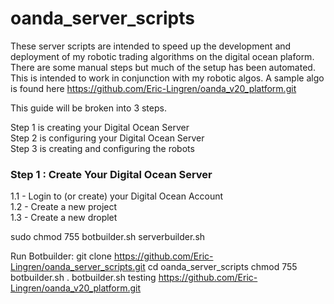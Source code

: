 # oanda_server_scripts

These server scripts are intended to speed up the development and deployment of my robotic trading algorithms on the digital ocean plaform.  There are some manual steps but much of the setup has been automated.  This is intended to work in conjunction with my robotic algos.  A sample algo is found here https://github.com/Eric-Lingren/oanda_v20_platform.git

This guide will be broken into 3 steps.

Step 1 is creating your Digital Ocean Server   
Step 2 is configuring your Digital Ocean Server   
Step 3 is creating and configuring the robots   

### Step 1 : Create Your Digital Ocean Server
1.1 - Login to (or create) your Digital Ocean Account   
1.2 - Create a new project   
1.3 - Create a new droplet   


sudo chmod 755 botbuilder.sh serverbuilder.sh

Run Botbuilder: 
git clone https://github.com/Eric-Lingren/oanda_server_scripts.git
cd oanda_server_scripts
chmod 755 botbuilder.sh
. botbuilder.sh testing https://github.com/Eric-Lingren/oanda_v20_platform.git
